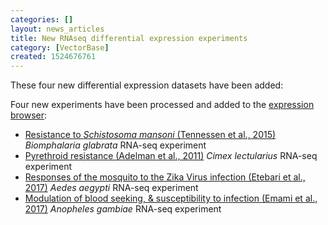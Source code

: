 ```yaml
---
categories: []
layout: news_articles
title: New RNAseq differential expression experiments
category: [VectorBase]
created: 1524676761
---
```

These four new differential expression datasets have been added: 

<p> 
Four new experiments have been processed and added to the <a href="/expression-browser">expression browser</a>: <br><ul>
<li>
<a href="/expression-browser/experiment/SRP049070">Resistance to <em>Schistosoma mansoni</em> (Tennessen et al., 2015)</a> <i>Biomphalaria glabrata</i> RNA-seq experiment</li>
<li>
<a href="/expression-browser/experiment/SRP007589">Pyrethroid resistance (Adelman et al., 2011)</a> <i>Cimex lectularius</i> RNA-seq experiment</li>
<li>
<a href="/expression-browser/experiment/SRP115939">Responses of the mosquito to the Zika Virus infection (Etebari et al., 2017)</a> <i>Aedes aegypti</i> RNA-seq experiment</li>
<li>
<a href="/expression-browser/experiment/SRP098628">Modulation of blood seeking, &amp; susceptibility to infection (Emami et al., 2017)</a> <i>Anopheles gambiae</i> RNA-seq experiment</li>
</ul>
